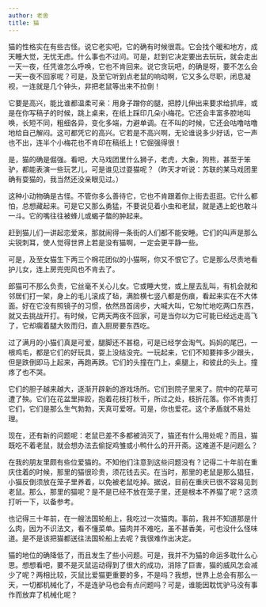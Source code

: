 ```yaml
---
author: 老舍
title: 猫
---
```




猫的性格实在有些古怪。说它老实吧，它的确有时候很乖。它会找个暖和地方，成天睡大觉，无忧无虑。什么事也不过问。可是，赶到它决定要出去玩玩，就会走出一天一夜，任凭谁怎么呼唤，它也不肯回来。说它贪玩吧，的确是呀，要不怎么会一天一夜不回家呢？可是，及至它听到点老鼠的响动啊，它又多么尽职，闭息凝视，一连就是几个钟头，非把老鼠等出来不拉倒！

它要是高兴，能比谁都温柔可亲：用身子蹭你的腿，把脖儿伸出来要求给抓痒，或是在你写稿子的时候，跳上桌来，在纸上踩印几朵小梅花。它还会丰富多腔地叫唤，长短不同，粗细各异，变化多端，力避单调。在不叫的时候，它还会咕噜咕噜地给自己解闷。这可都凭它的高兴。它若是不高兴啊，无论谁说多少好话，它一声也不出，连半个小梅花也不肯印在稿纸上！它倔强得很！

是，猫的确是倔强。看吧，大马戏团里什么狮子，老虎，大象，狗熊，甚至于笨驴，都能表演一些玩艺儿，可是谁见过耍猫呢？（昨天才听说：苏联的某马戏团里确有耍猫的，我当然还没亲眼见过。）

这种小动物确是古怪。不管你多么善待它，它也不肯跟着你上街去逛逛。它什么都怕，总想藏起来。可是它又那么勇猛，不要说见着小虫和老鼠，就是遇上蛇也敢斗一斗。它的嘴往往被蜂儿或蝎子螫的肿起来。

赶到猫儿们一讲起恋爱来，那就闹得一条街的人们都不能安睡。它们的叫声是那么尖锐刺耳，使人觉得世界上若是没有猫啊，一定会更平静一些。

可是，及至女猫生下两三个棉花团似的小猫啊，你又不恨它了。它是那么尽责地看护儿女，连上房兜兜风也不肯去了。

郎猫可不那么负责，它丝毫不关心儿女。它或睡大觉，或上屋去乱叫，有机会就和邻居们打一架，身上的毛儿滚成了毡，满脸横七竖八都是伤痕，看起来实在不大体面。好在它没有照镜子的习惯，依然昂首阔步，大喊大叫，它匆忙地吃两口东西，就又去挑战开打。有时候，它两天两夜不回家，可是当你以为它可能已经远走高飞了，它却瘸着腿大败而归，直入厨房要东西吃。

过了满月的小猫们真是可爱，腿脚还不甚稳，可是已经学会淘气。妈妈的尾巴，一根鸡毛，都是它们的好玩具，耍上没结没完。一玩起来，它们不知要摔多少跟头，但是跌倒即马上起来，再跑再跌。它们的头撞在门上，桌腿上，和彼此的头上。撞疼了也不哭。

它们的胆子越来越大，逐渐开辟新的游戏场所。它们到院子里来了。院中的花草可遭了殃。它们在花盆里摔跤，抱着花枝打秋千，所过之处，枝折花落。你不肯责打它们，它们是那么生气勃勃，天真可爱呀。可是，你也爱花。这个矛盾就不易处理。

现在，还有新的问题呢：老鼠已差不多都被消灭了，猫还有什么用处呢？而且，猫既吃不着老鼠，就会想办法去偷捉鸡雏或小鸭什么的开开斋。这难道不是问题么？

在我的朋友里颇有些位爱猫的。不知他们注意到这些问题没有？记得二十年前在重庆住着的时候，那里的猫很珍贵，须花钱去买。在当时，那里的老鼠是那么猖狂，小猫反倒须放在笼子里养着，以免被老鼠吃掉。据说，目前在重庆已很不容易见到老鼠。那么，那里的猫呢？是不是已经不放在笼子里，还是根本不养猫了呢？这须打听一下，以备参考。

也记得三十年前，在一艘法国轮船上，我吃过一次猫肉。事前，我并不知道那是什么肉，因为不识法文，看不懂菜单。猫肉并不难吃，虽不甚香美，可也没什么怪味道。是不是该把猫都送往法国轮船上去呢？我很难作出决定。

猫的地位的确降低了，而且发生了些小问题。可是，我并不为猫的命运多耽什么心思。想想看吧，要不是灭鼠运动得到了很大的成功，消除了巨害，猫的威风怎会减少了呢？两相比较，灭鼠比爱猫更重要的多，不是吗？我想，世界上总会有那么一天，一切都机械化了，不是连驴马也会有点问题吗？可是，谁能因耽忧驴马没有事作而放弃了机械化呢？

